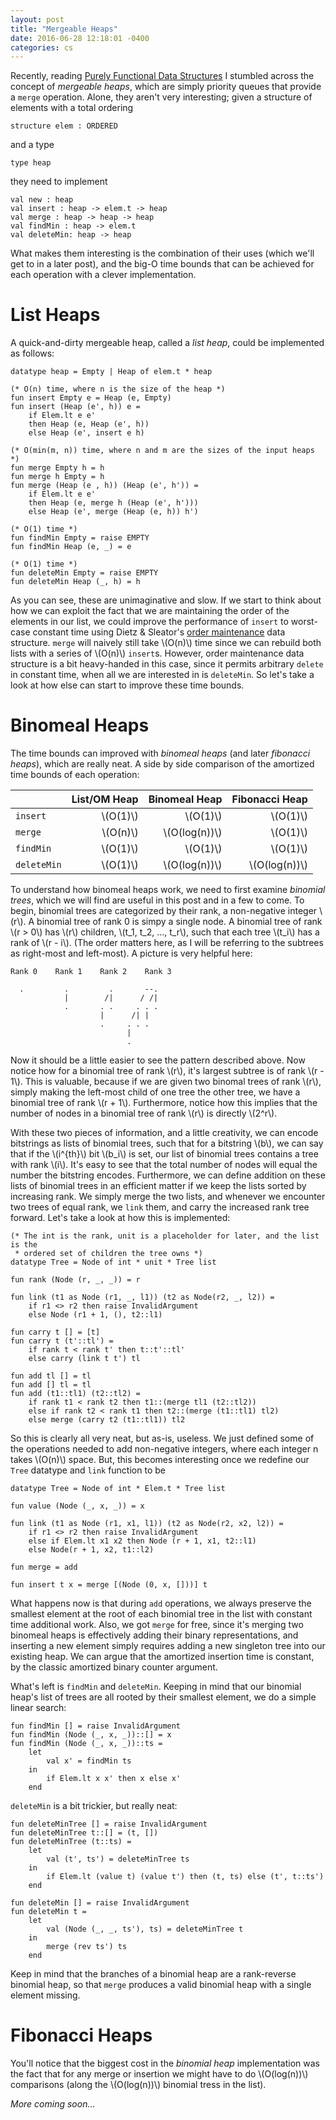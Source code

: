 ```yaml
---
layout: post
title: "Mergeable Heaps"
date: 2016-06-28 12:18:01 -0400
categories: cs
---
```


Recently, reading [Purely Functional Data
Structures](https://www.amazon.com/Purely-Functional-Structures-Chris-Okasaki/dp/0521663504)
I stumbled across the concept of _mergeable heaps_, which are simply
priority queues that provide a `merge` operation. Alone, they aren't very
interesting; given a structure of elements with a total ordering

```
structure elem : ORDERED
```

and a type

```
type heap
```

they need to implement

```
val new : heap
val insert : heap -> elem.t -> heap
val merge : heap -> heap -> heap
val findMin : heap -> elem.t
val deleteMin: heap -> heap
```

What makes them interesting is the combination of their uses (which we'll get
to in a later post), and the big-O time bounds that can be achieved for each
operation with a clever implementation.

# List Heaps

A quick-and-dirty mergeable heap, called a _list heap_, could be implemented
as follows:

```
datatype heap = Empty | Heap of elem.t * heap

(* O(n) time, where n is the size of the heap *)
fun insert Empty e = Heap (e, Empty)
fun insert (Heap (e', h)) e =
    if Elem.lt e e'
    then Heap (e, Heap (e', h))
    else Heap (e', insert e h)

(* O(min(m, n)) time, where n and m are the sizes of the input heaps *)
fun merge Empty h = h
fun merge h Empty = h
fun merge (Heap (e , h)) (Heap (e', h')) =
    if Elem.lt e e'
    then Heap (e, merge h (Heap (e', h')))
    else Heap (e', merge (Heap (e, h)) h')

(* O(1) time *)
fun findMin Empty = raise EMPTY
fun findMin Heap (e, _) = e

(* O(1) time *)
fun deleteMin Empty = raise EMPTY
fun deleteMin Heap (_, h) = h
```

As you can see, these are unimaginative and slow. If we start to
think about how we can exploit the fact that we are maintaining the order of
the elements in our list, we could improve the performance of `insert` to
worst-case constant time using Dietz & Sleator's [order
maintenance](http://www.cs.cmu.edu/~sleator/papers/maintaining-order.pdf) data
structure. `merge` will naively still take \\(O(n)\\) time since we can rebuild
both lists with a series of \\(O(n)\\) `insert`s. However, order maintenance
data structure is a bit heavy-handed in this case, since it permits arbitrary
`delete` in constant time, when all we are interested in is `deleteMin`. So
let's take a look at how else can start to improve these time bounds.

# Binomeal Heaps

The time bounds can improved with _binomeal heaps_ (and later
_fibonacci heaps_), which are really neat. A side by side comparison of
the amortized time bounds of each operation:

|             | List/OM Heap  | Binomeal Heap     | Fibonacci Heap     |
|-------------|--------------:|------------------:|-------------------:|
| `insert`    | \\(O(1)\\)    |        \\(O(1)\\) |          \\(O(1)\\)|
| `merge`     | \\(O(n)\\)    |   \\(O(log(n))\\) |          \\(O(1)\\)|
| `findMin`   | \\(O(1)\\)    |        \\(O(1)\\) |          \\(O(1)\\)|
| `deleteMin` | \\(O(1)\\)    |   \\(O(log(n))\\) |      \\(O(log(n))\\)|

To understand how binomeal heaps work, we need to first examine _binomial
trees_, which we will find are useful in this post and in a few to come.
To begin, binomial trees are categorized by their rank, a non-negative
integer \\(r\\). A binomial tree of rank 0 is simpy a single node. A binomial tree of
rank \\(r > 0\\) has \\(r\\) children, \\(t_1, t_2, ..., t_r\\), such that each
tree \\(t_i\\) has a rank of \\(r - i\\). (The order matters here, as I will
be referring to the subtrees as right-most and left-most). A picture is very
helpful here:

```
Rank 0    Rank 1    Rank 2    Rank 3

  .         .         .       --.
            |        /|      / /|
            .       . .     . . .
                    |      /| |
                    .     . . .
                          |
                          .

```

Now it should be a little easier to see the pattern described above. Now notice
how for a binomial tree of rank \\(r\\), it's largest subtree is of rank
\\(r - 1\\). This is valuable, because if we are given two binomal trees of
rank \\(r\\), simply making the left-most child of one tree the other tree, we
have a binomial tree of rank \\(r + 1\\). Furthermore, notice how this implies
that the number of nodes in a binomial tree of rank \\(r\\) is directly
\\(2^r\\).

With these two pieces of information, and a little creativity, we can encode
bitstrings as lists of binomial trees, such that for a bitstring \\(b\\), we can say
that if the \\(i^{th}\\) bit \\(b_i\\) is set, our list of binomial trees contains
a tree with rank \\(i\\). It's easy to see that the total number of nodes will
equal the number the bitstring encodes. Furthermore, we can define addition
on these lists of binomial trees in an efficient matter if we keep the lists
sorted by increasing rank. We simply merge the two lists, and whenever we
encounter two trees of equal rank, we `link` them, and carry the increased rank
tree forward. Let's take a look at how this is implemented:

```
(* The int is the rank, unit is a placeholder for later, and the list is the
 * ordered set of children the tree owns *)
datatype Tree = Node of int * unit * Tree list

fun rank (Node (r, _, _)) = r

fun link (t1 as Node (r1, _, l1)) (t2 as Node(r2, _, l2)) =
    if r1 <> r2 then raise InvalidArgument
    else Node (r1 + 1, (), t2::l1)

fun carry t [] = [t]
fun carry t (t'::tl') =
    if rank t < rank t' then t::t'::tl'
    else carry (link t t') tl

fun add tl [] = tl
fun add [] tl = tl
fun add (t1::tl1) (t2::tl2) =
    if rank t1 < rank t2 then t1::(merge tl1 (t2::tl2))
    else if rank t2 < rank t1 then t2::(merge (t1::tl1) tl2)
    else merge (carry t2 (t1::tl1)) tl2
```

So this is clearly all very neat, but as-is, useless. We just defined
some of the operations needed to add non-negative integers, where each
integer n takes \\(O(n)\\) space. But, this becomes interesting once we redefine
our `Tree` datatype and `link` function to be

```
datatype Tree = Node of int * Elem.t * Tree list

fun value (Node (_, x, _)) = x

fun link (t1 as Node (r1, x1, l1)) (t2 as Node(r2, x2, l2)) =
    if r1 <> r2 then raise InvalidArgument
    else if Elem.lt x1 x2 then Node (r + 1, x1, t2::l1)
    else Node(r + 1, x2, t1::l2)

fun merge = add

fun insert t x = merge [(Node (0, x, []))] t
```

What happens now is that during `add` operations, we always preserve
the smallest element at the root of each binomial tree in the list with
constant time additional work. Also, we got `merge` for free, since it's
merging two binomeal heaps is effectively adding their binary representations,
and inserting a new element simply requires adding a new singleton tree into
our existing heap. We can argue that the amortized insertion time is constant,
by the classic amortized binary counter argument.

What's left is `findMin` and `deleteMin`. Keeping in mind that our binomial
heap's list of trees are all rooted by their smallest element, we do a simple
linear search:

```
fun findMin [] = raise InvalidArgument
fun findMin (Node (_, x, _))::[] = x
fun findMin (Node (_, x, _))::ts =
    let
        val x' = findMin ts
    in
        if Elem.lt x x' then x else x'
    end
```

`deleteMin` is a bit trickier, but really neat:

```
fun deleteMinTree [] = raise InvalidArgument
fun deleteMinTree t::[] = (t, [])
fun deleteMinTree (t::ts) =
    let
        val (t', ts') = deleteMinTree ts
    in
        if Elem.lt (value t) (value t') then (t, ts) else (t', t::ts')
    end

fun deleteMin [] = raise InvalidArgument
fun deleteMin t =
    let
        val (Node (_, _, ts'), ts) = deleteMinTree t
    in
        merge (rev ts') ts
    end
```

Keep in mind that the branches of a binomial heap are a rank-reverse binomial
heap, so that `merge` produces a valid binomial heap with a single element
missing.

# Fibonacci Heaps

You'll notice that the biggest cost in the _binomial heap_ implementation was
the fact that for any merge or insertion we might have to do \\(O(log(n))\\) 
comparisons (along the \\(O(log(n))\\) binomial tress in the list). 

_More coming soon..._
